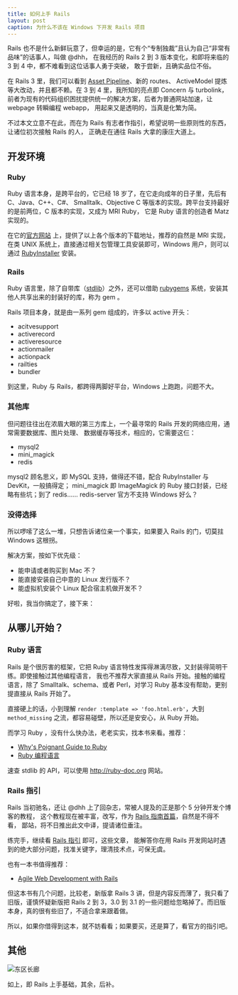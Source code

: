 ```yaml
---
title: 如何上手 Rails
layout: post
caption: 为什么不该在 Windows 下开发 Rails 项目
---
```


Rails 也不是什么新鲜玩意了，但幸运的是，它有个“专制独裁”且认为自己“非常有品味”的话事人，叫做 @dhh，
在我经历的 Rails 2 到 3 版本变化，和即将来临的 3 到 4 中，都不难看到这位话事人勇于突破，
敢于尝新，且确实品位不俗。

在 Rails 3 里，我们可以看到
[Asset Pipeline](http://guides.rubyonrails.org/asset_pipeline.html)、新的 routes、
ActiveModel 提炼等大改动，并且都不赖。在 3 到 4 里，我所知的亮点即 Concern 与 turbolink，
前者为现有的代码组织困扰提供统一的解决方案，后者为普通网站加速，让 webpage 转瞬编程 webapp，
用起来又是透明的，当真是化繁为简。

不过本文立意不在此，而在为 Rails 有志者作指引，希望说明一些原则性的东西，让诸位初次接触 Rails 的人，
正确走在通往 Rails 大拿的康庄大道上。

## 开发环境

### Ruby

Ruby 语言本身，是跨平台的，它已经 18 岁了，在它走向成年的日子里，先后有 C、Java、C++、C#、
Smalltalk、Objective C 等版本的实现。跨平台支持最好的是前两位，C 版本的实现，又成为 MRI Ruby，
它是 Ruby 语言的创造者 Matz 实现的。

在它的[官方网站](http://ruby-lang.org) 上，提供了以上各个版本的下载地址，推荐的自然是 MRI
实现，在类 UNIX 系统上，直接通过相关包管理工具安装即可，Windows 用户，则可以通过
[RubyInstaller](http://rubyinstaller.org/) 安装。

### Rails

Ruby 语言里，除了自带库（[stdlib](http://ruby-doc.org/stdlib-1.9.3/)）之外，还可以借助
[rubygems](http://rubygems.org) 系统，安装其他人共享出来的封装好的库，称为 gem 。

Rails 项目本身，就是由一系列 gem 组成的，许多以 active 开头：

- acitvesupport
- activerecord
- activeresource
- actionmailer
- actionpack
- railties
- bundler

到这里，Ruby 与 Rails，都跨得两脚好平台，Windows 上跑跑，问题不大。

### 其他库

但问题往往出在浓眉大眼的第三方库上，一个最寻常的 Rails 开发的网络应用，通常需要数据库、图片处理、
数据缓存等技术，相应的，它需要这仨：

- mysql2
- mini_magick
- redis

mysql2 顾名思义，即 MySQL 支持，做得还不错，配合 RubyInstaller 与 DevKit，一般搞得定；
mini_magick 即 ImageMagick 的 Ruby 接口封装，已经略有些坑；到了 redis…… redis-server
官方不支持 Windows 好么？

### 没得选择

所以啰嗦了这么一堆，只想告诉诸位亲一个事实，如果要入 Rails 的门，切莫拄 Windows 这根拐。

解决方案，按如下优先级：

- 能申请或者购买到 Mac 不？
- 能直接安装自己中意的 Linux 发行版不？
- 能虚拟机安装个 Linux 配合宿主机做开发不？

好啦，我当你搞定了，接下来：

## 从哪儿开始？

### Ruby 语言

Rails 是个很厉害的框架，它把 Ruby 语言特性发挥得淋漓尽致，又封装得简明干练。即使接触过其他编程语言，
我也不推荐大家直接从 Rails 开始。接触的编程语言，除了 Smalltalk、schema、或者 Perl，对学习
Ruby 基本没有帮助，更别提直接从 Rails 开始了。

直接硬上的话，小到理解 `render :template => 'foo.html.erb'`，大到 `method_missing`
之流，都容易碰壁，所以还是安安心，从 Ruby 开始。

而学习 Ruby ，没有什么快办法，老老实实，找本书来看。推荐：

- [Why's Poignant Guide to Ruby](http://mislav.uniqpath.com/poignant-guide/)
- [Ruby 编程语言](http://book.douban.com/subject/3329887/)

速查 stdlib 的 API，可以使用 <http://ruby-doc.org> 网站。

### Rails 指引

Rails 当初驰名，还让 @dhh 上了回杂志，常被人提及的正是那个 5 分钟开发个博客的教程，
这个教程现在被丰富，改写，作为
[Rails 指南首篇](http://guides.rubyonrails.org/getting_started.html)，自然是不得不看，
鄙站，将不日推出此文中译，提请诸位垂注。

练完手，继续看 [Rails 指引](http://guides.rubyonrails.org/index.html) 即可，这些文章，
能解答你在用 Rails 开发网站时遇到的绝大部分问题，找准关键字，理清技术点，可保无虞。

也有一本书值得推荐：

- [Agile Web Development with Rails](http://book.douban.com/subject/1416743/)

但这本书有几个问题，比较老，新版拿 Rails 3 讲，但是内容反而薄了，我只看了旧版，谨慎怀疑新版把
Rails 2 到 3，3.0 到 3.1 的一些问题给忽略掉了。而旧版本身，真的很有些旧了，不适合拿来跟着做。

所以，如果你借得到这本，就不妨看看；如果要买，还是算了，看官方的指引吧。

## 其他

![东区长廊](http://pic.yupoo.com/yicai-cyj_v/CMYZob6E/4Oovj.jpg)

如上，即 Rails 上手基础，其余，后补。
